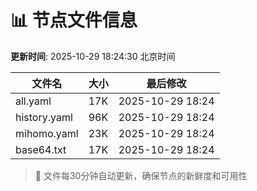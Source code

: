 # 📊 节点文件信息

**更新时间**: 2025-10-29 18:24:30 北京时间

| 文件名 | 大小 | 最后修改 |
|--------|------|----------|
| all.yaml | 17K | 2025-10-29 18:24 |
| history.yaml | 96K | 2025-10-29 18:24 |
| mihomo.yaml | 23K | 2025-10-29 18:24 |
| base64.txt | 17K | 2025-10-29 18:24 |

> 🔄 文件每30分钟自动更新，确保节点的新鲜度和可用性

